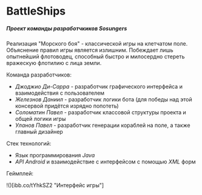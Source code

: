 # BattleShips
##### Проект команды разработчкиков Sosungers

Реализация "Морского боя" - классической игры на клетчатом поле. 
Объяснение правил игры является излишним. Побеждает лишь опытнейший
флотоводец, способный быстро и милосердно стереть вражескую флотилию
с лица земли.

Команда разработчиков:
- *Джоджио Ди-Сарра* - разработчик графического интерфейса и 
взаимодействия с пользователем
- *Железнов Даниил* - разработчик логики бота (для победы над этой консервой 
придётся изрядно попотеть)
- *Соломатин Павел* - разработчик классовой структуры проекта и общей логики игры
- *Уланов Павел* - разработчик генерации кораблей на поле, а также главный
дизайнер

Стек технологий:
- Язык программирования *Java*
- *API Android* и взаимодействие с интерфейсом с помощью *XML* форм

Геймплей:

!()[ibb.co/tYhkSZ2 "Интерфейс игры"]
